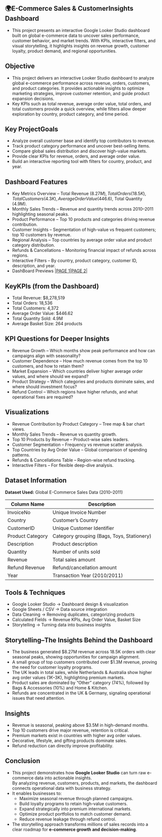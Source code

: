 ## 🌍E-Commerce Sales & CustomerInsights Dashboard
  - This project presents an interactive Google Looker Studio dashboard built on global e-commerce data to uncover sales performance, customer behavior, and market trends.
    With KPIs, interactive filters, and visual storytelling, it highlights insights on revenue growth, customer loyalty, product demand, and regional opportunities.

## Objective
  - This project delivers an interactive Looker Studio dashboard to analyze global e-commerce performance across revenue, orders, customers, and product categories. It provides
    actionable insights to optimize marketing strategies, improve customer retention, and guide product expansion decisions.
  - Key KPIs such as total revenue, average order value, total orders, and total customers provide a quick overview, while filters allow deeper exploration by country, product
    category, and time period.

 ## Key ProjectGoals
   - Analyze overall customer base and identify top contributors to revenue.
   - Track product category performance and uncover best-selling items.
   - Compare global sales distribution and discover high-value markets.
   - Provide clear KPIs for revenue, orders, and average order value.
   - Build an interactive reporting tool with filters for country, product, and year.

 ## Dashboard Features
   - Key Metrics Overview – Total Revenue ($8.27M), Total Orders (18.5K), Total Customers (4.3K), Average Order Value ($446.6), Total Quantity (4.9M).
   - Monthly Sales Trends – Revenue and quantity trends across 2010–2011 highlighting seasonal peaks.
   - Product Performance – Top 10 products and categories driving revenue contribution.
   - Customer Insights – Segmentation of high-value vs frequent customers; top 10 customers by revenue.
   - Regional Analysis – Top countries by average order value and product category distribution.
   - Refunds & Cancellations – Monitoring financial impact of refunds across regions.
   - Interactive Filters – By country, product category, customer ID, description, and year.
   - DashBoard Previews |<a  href = "https://github.com/SathishRamachandran1974/E-Commerce-Sales-Customer-Insights-Dashboard/blob/main/GLS_PROJECT_PAGE-1.png">PAGE 1</a>|<a href ="https://github.com/SathishRamachandran1974/E-Commerce-Sales-Customer-Insights-Dashboard/blob/main/GLS_PROJECT_PAGE-2.png">PAGE 2</a>|

## KeyKPIs (from the Dashboard)
   - Total Revenue: $8,278,519
   - Total Orders: 18,536
   - Total Customers: 4,372
   - Average Order Value: $446.62
   - Total Quantity Sold: 4.9M
   - Average Basket Size: 264 products

## KPI Questions for Deeper Insights
   - Revenue Growth – Which months show peak performance and how can campaigns align with seasonality?
   - Customer Dependence – How much revenue comes from the top 10 customers, and how to retain them?
   - Market Expansion – Which countries deliver higher average order values, and where should we expand?
   - Product Strategy – Which categories and products dominate sales, and where should investment focus?
   - Refund Control – Which regions have higher refunds, and what operational fixes are required?

## Visualizations
   - Revenue Contribution by Product Category – Tree map & bar chart views.
   - Monthly Sales Trends – Revenue vs quantity growth.
   - Top 10 Products by Revenue – Product-wise sales leaders.
   - Customer Segmentation – Frequency vs revenue scatter analysis.
   - Top Countries by Avg Order Value – Global comparison of spending patterns.
   - Refunds & Cancellations Table – Region-wise refund tracking.
   - Interactive Filters – For flexible deep-dive analysis.

   
  ## Dataset Information  

**Dataset Used:** Global E-Commerce Sales Data (2010–2011)  

| Column Name      | Description                                |
|------------------|--------------------------------------------|
| InvoiceNo        | Unique Invoice Number                      |
| Country          | Customer’s Country                         |
| CustomerID       | Unique Customer Identifier                 |
| Product Category | Category grouping (Bags, Toys, Stationery) |
| Description      | Product description                        |
| Quantity         | Number of units sold                       |
| Revenue          | Total sales amount                         |
| Refund Revenue   | Refund/cancellation amount                 |
| Year             | Transaction Year (2010/2011)               |


  ## Tools & Techniques 
  - Google Looker Studio → Dashboard design & visualization
  - Google Sheets / CSV → Data source integration
  - Data Cleaning → Removing duplicates, categorizing products
  - Calculated Fields → Revenue KPIs, Avg Order Value, Basket Size
  - Storytelling → Turning data into business insights

  ## Storytelling–The Insights Behind the Dashboard
  - The business generated $8.27M revenue across 18.5K orders with clear seasonal peaks, showing opportunities
    for campaign alignment.
  - A small group of top customers contributed over $1.3M revenue, proving the need for customer loyalty programs.
  - The UK leads in total sales, while Netherlands & Australia show higher avg order values ($1K–$3K), highlighting
    premium markets.
  - Product sales are dominated by “Other” category (74%), followed by Bags & Accessories (10%) and Home & Kitchen.
  - Refunds are concentrated in the UK & Germany, signaling operational issues that need attention.

   ## Insights
   - Revenue is seasonal, peaking above $3.5M in high-demand months.
   - Top 10 customers drive major revenue, retention is critical.
   - Premium markets exist in countries with higher avg order values.
   - Decorative, lifestyle, and gifting products dominate sales.
   - Refund reduction can directly improve profitability.


   ## Conclusion  
   - This project demonstrates how **Google Looker Studio** can turn raw e-commerce data into actionable insights.  
     By analyzing revenue, customers, products, and markets, the dashboard connects operational data with business          strategy.  
   - It enables businesses to:  
       - Maximize seasonal revenue through planned campaigns.  
       - Build loyalty programs to retain high-value customers.  
       - Expand strategically into premium international markets.  
       - Optimize product portfolios to match customer demand.  
       - Reduce revenue leakage through refund control.  
   - The storytelling approach transforms millions of sales records into a clear roadmap for **e-commerce growth and        decision-making**.  


